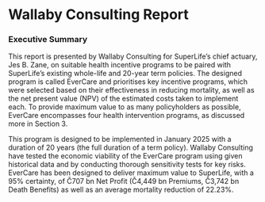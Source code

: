 # Wallaby Consulting Report

### Executive Summary

This report is presented by Wallaby Consulting for SuperLife’s chief actuary, Jes B. Zane, on suitable health incentive programs to be paired with SuperLife’s existing whole-life and 20-year term policies. The designed program is called EverCare and prioritises key incentive programs, which were selected based on their effectiveness in reducing mortality, as well as the net present value (NPV) of the estimated costs taken to implement each. To provide maximum value to as many policyholders as possible, EverCare encompasses four health intervention programs, as discussed more in Section 3. 

This program is designed to be implemented in January 2025 with a duration of 20 years (the full duration of a term policy). Wallaby Consulting have tested the economic viability of the EverCare program using given historical data and by conducting thorough sensitivity tests for key risks. EverCare has been designed to deliver maximum value to SuperLife, with a 95% certainty, of Č707 bn Net Profit (Č4,449 bn Premiums, Č3,742 bn Death Benefits) as well as an average mortality reduction of 22.23%.  
